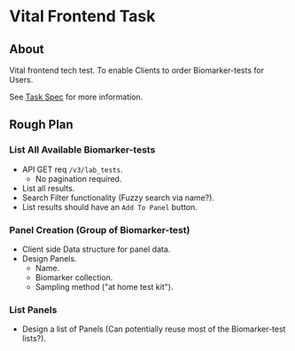 # Vital Frontend Task

## About

Vital frontend tech test. To enable Clients to order Biomarker-tests for Users.

See [Task Spec](./TASK.md) for more information.

## Rough Plan

### List All Available Biomarker-tests

- API GET req `/v3/lab_tests`.
  - No pagination required.
- List all results.
- Search Filter functionality (Fuzzy search via name?).
- List results should have an `Add To Panel` button.

### Panel Creation (Group of Biomarker-test)

- Client side Data structure for panel data.
- Design Panels.
  - Name.
  - Biomarker collection.
  - Sampling method ("at home test kit").

### List Panels

- Design a list of Panels (Can potentially reuse most of the Biomarker-test lists?).
